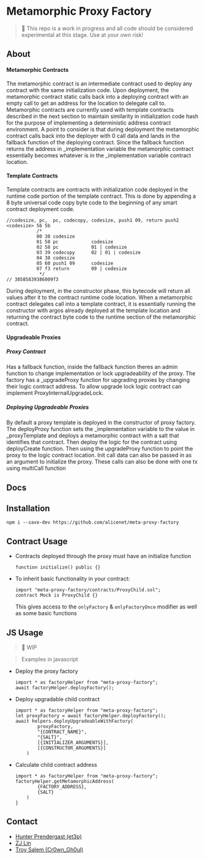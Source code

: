 # Metamorphic Proxy Factory
> :loudspeaker: This repo is a work in progress and all code should be considered experimental at this stage. Use at your own risk! 

## About
#### Metamorphic Contracts
The metamorphic contract is an intermediate contract used to deploy any contract with the same initialization code. Upon deployment, the metamorphic contract static calls back into a deploying contract with an empty call to get an address for the location to delegate call to. Metamorphic contracts are currently used with template contracts described in the next section to maintain similarity in initialization code hash for the purpose of implementing a deterministic address contract environment. A point to consider is that during deployment the metamorphic contract calls back into the deployer with 0 call data and lands in the fallback function of the deploying contract. Since the fallback function returns the address in _implementation variable the metamorphic contract essentially becomes whatever is in the _implementation variable contract location.

#### Template Contracts
Template contracts are contracts with initialization code deployed in the runtime code portion of the template contract. This is done by appending a 8 byte universal code copy byte code to the beginning of any smart contract deployment code. 
```
//codesize, pc,  pc, codecopy, codesize, push1 09, return push2 <codesize> 56 5b
           /*
           00 38 codesize
           01 58 pc            codesize
           02 58 pc            01 | codesize
           03 39 codecopy      02 | 01 | codesize
           04 38 codesize
           05 60 push1 09      codesize
           07 f3 return        09 | codesize
            */
// 38585839386009f3
```
During deployment, in the constructor phase, this bytecode will return all values after it to the contract runtime code location. 
When a metamorphic contract delegates call into a template contract, it is essentially running the constructor with argos already deployed at the template location and returning the contract byte code to the runtime section of the metamorphic contract.

#### Upgradeable Proxies
##### Proxy Contract
Has a fallback function, inside the fallback function theres an admin function to change implementation or lock upgradeability of the proxy.
The factory has a _upgradeProxy function for upgrading proxies by changing their logic contract address. To allow upgrade lock logic contract can implement ProxyInternalUpgradeLock.

##### Deploying Upgradeable Proxies
By default a proxy template is deployed in the constructor of proxy factory. 
The deployProxy function sets the _implementation variable to the value in _proxyTemplate and deploys a metamorphic contract with a salt that identifies that contract. Then deploy the logic for the contract using deployCreate function. Then using the upgradeProxy function to point the proxy to the logic contract location. Init call data can also be passed in as an argument to initialize the proxy.
These calls can also be done with one tx using multiCall function

## Docs

## Installation
```
npm i --save-dev https://github.com/alicenet/meta-proxy-factory
````

## Contract Usage
- Contracts deployed through the proxy must have an initialize function
    ```
    function initialize() public {}
    ```

- To inherit basic functionality in your contract:
    ```
    import "meta-proxy-factory/contracts/ProxyChild.sol";
    contract Mock is ProxyChild {}
    ```
    This gives access to the `onlyFactory` & `onlyFactoryOnce` modifier as well as some basic functions

## JS Usage
> 📢 WIP

> Examples in javascript
- Deploy the proxy factory
    ```
    import * as factoryHelper from "meta-proxy-factory";
    await factoryHelper.deployFactory();
    ```
- Deploy upgradable child contract
    ```
    import * as factoryHelper from "meta-proxy-factory";
    let proxyFactory = await factoryHelper.deployFactory();
    await helpers.deployUpgradeableWithFactory(
            proxyFactory,
            "{CONTRACT_NAME}",
            "{SALT}",
            [{INITIALIZER_ARGUMENTS}],
            [{CONSTRUCTOR_ARGUMENTS}]
        )
    ```


- Calculate child contract address
    ```
    import * as factoryHelper from "meta-proxy-factory";
    factoryHelper.getMetamorphicAddress(
            {FACTORY_ADDRESS},
            {SALT}
        )
    }
    ```

## Contact
- [Hunter Prendergast (et3p)](https://github.com/nelsonhp)
- [ZJ Lin](https://github.com/z-j-lin)
- [Troy Salem (Cr0wn_Gh0ul)](https://github.com/Cr0wn-Gh0ul)